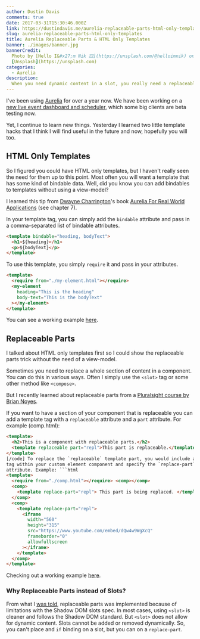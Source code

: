 ```yaml
---
author: Dustin Davis
comments: true
date: 2017-03-31T15:30:46.000Z
link: https://dustindavis.me/aurelia-replaceable-parts-html-only-templates/
slug: aurelia-replaceable-parts-html-only-templates
title: Aurelia Replaceable Parts & HTML Only Templates
banner: ./images/banner.jpg
bannerCredit:
  Photo by [Hello I&#x27;m Nik 🎞](https://unsplash.com/@helloimnik) on
  [Unsplash](https://unsplash.com)
categories:
  - Aurelia
description:
  When you need dynamic content in a slot, you really need a replaceable part.
---
```


I've been using [Aurelia](http://aurelia.io) for over a year now. We have been
working on a
[new live event dashboard and scheduler](https://www.verizondigitalmedia.com/solutions/live-streaming/),
which some big clients are beta testing now.

Yet, I continue to learn new things. Yesterday I learned two little template
hacks that I think I will find useful in the future and now, hopefully you will
too.

## HTML Only Templates

So I figured you could have HTML only templates, but I haven't really seen the
need for them up to this point. Most often you will want a template that has
some kind of bindable data. Well, did you know you can add bindables to
templates without using a view-model?

I learned this tip from
[Dwayne Charrington](https://ilikekillnerds.com/about/)'s book
[Aurelia For Real World Applications](https://leanpub.com/aurelia-for-real-world-applications)
(see chapter 7).

In your template tag, you can simply add the `bindable` attribute and pass in a
comma-separated list of bindable attributes.

```html
<template bindable="heading, bodyText">
  <h1>${heading}</h1>
  <p>${bodyText}</p>
</template>
```

To use this template, you simply `require` it and pass in your attributes.

```html
<template>
  <require from="./my-element.html"></require>
  <my-element
    heading="This is the heading"
    body-text="This is the bodyText"
  ></my-element>
</template>
```

You can see a working example
[here](https://gist.run/?id=044dad26eda6e86aec61b4bd86064b34).

## Replaceable Parts

I talked about HTML only templates first so I could show the replaceable parts
trick without the need of a view-model.

Sometimes you need to replace a whole section of content in a component. You can
do this in various ways. Often I simply use the `<slot>` tag or some other
method like `<compose>`.

But I recently learned about replaceable parts from a
[Pluralsight course by Brian Noyes](https://app.pluralsight.com/player?course=aurelia-fundamentals&author=brian-noyes&name=aurelia-fundamentals-m10&clip=5&mode=live).

If you want to have a section of your component that is replaceable you can add
a template tag with a `replaceable` attribute and a `part` attribute. For
example (comp.html):

````html
<template>
  <h2>This is a component with replaceable parts.</h2>
  <template replaceable part="repl">This part is replaceable.</template>
</template>
[/code] To replace the `replaceable` template part, you would include a template
tag within your custom element component and specify the `replace-part`
attribute. Example: ```html
<template>
  <require from="./comp.html"></require> <comp></comp>
  <comp>
    <template replace-part="repl"> This part is being replaced. </template>
  </comp>
  <comp>
    <template replace-part="repl">
      <iframe
        width="560"
        height="315"
        src="https://www.youtube.com/embed/dQw4w9WgXcQ"
        frameborder="0"
        allowfullscreen
      ></iframe>
    </template>
  </comp>
</template>
````

Checking out a working example
[here](https://gist.run/?id=99cbbab4a0af26dbf10cfb7d4650fe98).

### Why Replaceable Parts instead of Slots?

From what I
[was told](https://gitter.im/aurelia/Discuss?at=58dea88b7ea420cc4225e66b),
replaceable parts was implemented because of limitations with the Shadow DOM
slots spec. In most cases, using `<slot>` is cleaner and follows the Shadow DOM
standard. But `<slot>` does not allow for dynamic content. Slots cannot be added
or removed dynamically. So, you can't place and `if` binding on a slot, but you
can on a `replace-part`.
